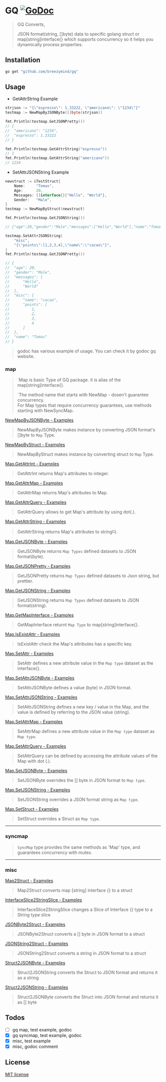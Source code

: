 # GQ [![GoDoc](https://godoc.org/github.com/breezymind/gq?status.svg)](https://godoc.org/github.com/breezymind/gq)

> GQ Converts,
> 
> JSON format(string, []byte) data to specific golang struct or map[string]interface{} which supports concurrency so it helps you dynamically process properties.

## Installation

```bash
go get "github.com/breezymind/gq"
```

## Usage
* GetAttrString Example
```go
strjson := "{\"espresso\": 1.33222, \"americano\": \"1234\"}"
testmap := NewMapByJSONByte([]byte(strjson))

fmt.Println(testmap.GetJSONPretty())
// {
// 	"americano": "1234",
// 	"espresso": 1.33222
// }

fmt.Println(testmap.GetAttrString("espresso"))
// 1
fmt.Println(testmap.GetAttrString("americano"))
// 1234
```

* SetAttrJSONString Example
```go
newstruct := &TestStruct{
    Name:     "Tomas",
    Age:      20,
    Messages: []interface{}{"Hello", "World"},
    Gender:   "Male",
}
testmap := NewMapByStruct(newstruct)

fmt.Println(testmap.GetJSONString())

// {"age":20,"gender":"Male","messages":["Hello","World"],"name":"Tomas"}

testmap.SetAttrJSONString(
    "misc",
    "{\"points\":[1,2,3,4],\"name\":\"cacao\"}",
)
fmt.Println(testmap.GetJSONPretty())

// {
// 	"age": 20,
// 	"gender": "Male",
// 	"messages": [
// 		"Hello",
// 		"World"
// 	],
// 	"misc": {
// 		"name": "cacao",
// 		"points": [
// 			1,
// 			2,
// 			3,
// 			4
// 		]
// 	},
// 	"name": "Tomas"
// }
```
> godoc has various example of usage. You can check it by godoc gq website.

### map 
> `Map is basic Type of GQ  package. it is alias of the map[string]interface{}.
> 
> `The method name that starts with NewMap - dosen't guarantee concurrency.   
>  For Map types that require concurrency guarantees, use methods starting with NewSyncMap.

[NewMapByJSONByte - Examples](https://godoc.org/github.com/breezymind/gq#example-NewMapByJSONByte)
> NewMapByJSONByte makes instance by converting JSON format's []byte to `Map` Type.

[NewMapByStruct - Examples](https://godoc.org/github.com/breezymind/gq#example-NewMapByStruct)
> NewMapByStruct makes instance by converting struct to `Map` Type.

[Map.GetAttrInt - Examples](https://godoc.org/github.com/breezymind/gq#example-Map-GetAttrInt)
> GetAttrInt returns Map's attributes to integer.

[Map.GetAttrMap - Examples](https://godoc.org/github.com/breezymind/gq#example-Map-GetAttrMap)
> GetAttrMap returns  Map's attributes to  Map.

[Map.GetAttrQuery - Examples](https://godoc.org/github.com/breezymind/gq#example-Map-GetAttrQuery)
> GetAttrQuery allows to get Map's attribute by using dot(.).

[Map.GetAttrString - Examples](https://godoc.org/github.com/breezymind/gq#example-Map-GetAttrString)
> GetAttrString returns Map's attributes to string다.

[Map.GetJSONByte - Examples](https://godoc.org/github.com/breezymind/gq#example-Map-GetJSONByte)
> GetJSONByte returns `Map Types` defined datasets to JSON format(byte).

[Map.GetJSONPretty - Examples](https://godoc.org/github.com/breezymind/gq#example-Map-GetJSONPretty)
> GetJSONPretty returns `Map Types` defined datasets to Json string, but prettier.

[Map.GetJSONString - Examples](https://godoc.org/github.com/breezymind/gq#example-Map-GetJSONString)
> GetJSONString returns `Map Types` defined datasets to JSON format(string).

[Map.GetMapInterface - Examples](https://godoc.org/github.com/breezymind/gq#example-Map-GetMapInterface)
> GetMapInterface returnt `Map Type` to  map[string]interface{}.

[Map.IsExistAttr - Examples](https://godoc.org/github.com/breezymind/gq#example-Map-IsExistAttr)
> IsExistAttr check the Map's attributes has a specific key.

[Map.SetAttr - Examples](https://godoc.org/github.com/breezymind/gq#example-Map-SetAttr)
> SetAttr defines a new attribute value in the `Map type` dataset as the interface{}.

[Map.SetAttrJSONByte - Examples](https://godoc.org/github.com/breezymind/gq#example-Map-SetAttrJSONByte)
> SetAttrJSONByte defines a value (byte) in JSON format.

[Map.SetAttrJSONString - Examples](https://godoc.org/github.com/breezymind/gq#example-Map-SetAttrJSONString)
> SetAttrJSONString defines a new key / value in the Map, and the value is defined by referring to the JSON value (string).

[Map.SetAttrMap - Examples](https://godoc.org/github.com/breezymind/gq#example-Map-SetAttrMap)
> SetAttrMap defines a new attribute value in the `Map type` dataset as `Map type`.

[Map.SetAttrQuery - Examples](https://godoc.org/github.com/breezymind/gq#example-Map-SetAttrQuery)
> SetAttrQuery can be defined by accessing the attribute values ​​of the Map with dot (.).

[Map.SetJSONByte - Examples](https://godoc.org/github.com/breezymind/gq#example-Map-SetJSONByte)
> SetJSONByte overrides the [] byte in JSON format to `Map type`.

[Map.SetJSONString - Examples](https://godoc.org/github.com/breezymind/gq#example-Map-SetJSONString)
> SetJSONString overrides a JSON format string as `Map type`.

[Map.SetStruct - Examples](https://godoc.org/github.com/breezymind/gq#example-Map-SetStruct)
> SetStruct overrides a Struct as `Map type`.
---

### syncmap 
> `SyncMap` type provides the same methods as 'Map' type, and guarantees concurrency with mutex.

---

### misc
[Map2Struct - Examples](https://godoc.org/github.com/breezymind/gq#example-Map2Struct)
> Map2Struct converts map [string] interface {} to a struct

[InterfaceSlice2StringSlice - Examples](https://godoc.org/github.com/breezymind/gq#example-InterfaceSlice2StringSlice)
> InterfaceSlice2StringSlice changes a Slice of Interface {} type to a String type slice

[JSONByte2Struct - Examples](https://godoc.org/github.com/breezymind/gq#example-JSONByte2Struct)
> JSONByte2Struct converts a [] byte in JSON format to a struct

[JSONString2Struct - Examples](https://godoc.org/github.com/breezymind/gq#example-JSONString2Struct)
> JSONString2Struct converts a string in JSON format to a struct

[Struct2JSONByte - Examples](https://godoc.org/github.com/breezymind/gq#example-Struct2JSONByte)
> Struct2JSONString converts the Struct to JSON format and returns it as a string

[Struct2JSONString - Examples](https://godoc.org/github.com/breezymind/gq#example-Struct2JSONString)
> Struct2JSONByte converts the Struct into JSON format and returns it as [] byte

## Todos

- [ ] gq map, test example, godoc
- [x] gq syncmap, test example, godoc
- [x] misc, test example
- [x] misc, godoc comment

## License
[MIT license](https://opensource.org/licenses/MIT)
